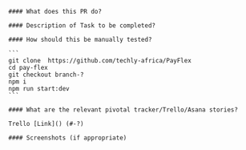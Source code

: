     #### What does this PR do?

    #### Description of Task to be completed?

    #### How should this be manually tested?

    ```
    git clone  https://github.com/techly-africa/PayFlex
    cd pay-flex
    git checkout branch-?
    npm i
    npm run start:dev
    ```

    #### What are the relevant pivotal tracker/Trello/Asana stories?

    Trello [Link]() (#-?)

    #### Screenshots (if appropriate)